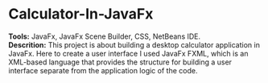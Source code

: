# Calculator-In-JavaFx
<b>Tools:</b> JavaFx, JavaFx Scene Builder, CSS, NetBeans IDE. <br>
<b>Descrition:</b> This project is about building a desktop calculator application in JavaFx. Here to create a user interface I used JavaFx FXML, which is an XML-based language that provides the structure for building a user interface separate from the application logic of the code.
